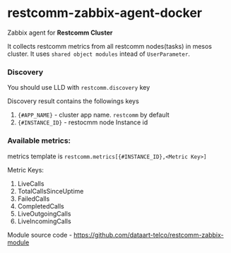 # restcomm-zabbix-agent-docker

Zabbix agent for **Restcomm Cluster**

It collects restcomm metrics from all restcomm nodes(tasks) in mesos cluster. 
It uses `shared object modules` intead of `UserParameter`.

### Discovery
You should use LLD with `restcomm.discovery` key

Discovery result contains the followings keys

1. `{#APP_NAME}` - cluster app name. `restcomm` by default
2. `{#INSTANCE_ID}` - restocmm node Instance id

### Available metrics:
metrics template is `restcomm.metrics[{#INSTANCE_ID},<Metric Key>]`

Metric Keys:

1. LiveCalls
2. TotalCallsSinceUptime
3. FailedCalls
4. CompletedCalls
5. LiveOutgoingCalls
6. LiveIncomingCalls

Module source code - https://github.com/dataart-telco/restcomm-zabbix-module 
